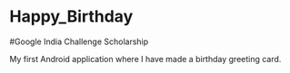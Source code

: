 # Happy_Birthday

#Google India Challenge Scholarship

My first Android application where I have made a birthday greeting card.
